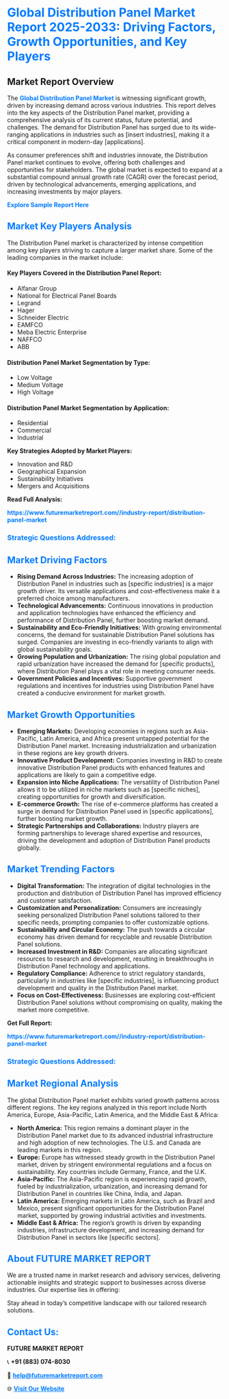 <h1 style="color: #007BFF;">Global Distribution Panel Market Report 2025-2033: Driving Factors, Growth Opportunities, and Key Players</h1>

<section id="overview">
<h2>Market Report Overview</h2>
<p>The <a href="https://www.futuremarketreport.com//industry-report/distribution-panel-market" style="color: #007BFF; text-decoration: none;"><strong>Global Distribution Panel Market</strong></a> is witnessing significant growth, driven by increasing demand across various industries. This report delves into the key aspects of the Distribution Panel market, providing a comprehensive analysis of its current status, future potential, and challenges. The demand for Distribution Panel has surged due to its wide-ranging applications in industries such as [insert industries], making it a critical component in modern-day [applications].</p>
<p>As consumer preferences shift and industries innovate, the Distribution Panel market continues to evolve, offering both challenges and opportunities for stakeholders. The global market is expected to expand at a substantial compound annual growth rate (CAGR) over the forecast period, driven by technological advancements, emerging applications, and increasing investments by major players.</p>
</section>

<section id="overview">
<p><a href="https://www.futuremarketreport.com//request-sample/reportId=82084" style="color: #007BFF; text-decoration: none;"><strong>Explore Sample Report Here</strong></a></p>
</section>

<section id="key-players">
<h2 style="color: #007BFF;">Market Key Players Analysis</h2>
<p>The Distribution Panel market is characterized by intense competition among key players striving to capture a larger market share. Some of the leading companies in the market include:</p>
<h4>Key Players Covered in the Distribution Panel Report:</h4>
<ul><li>Alfanar Group</li><li>National for Electrical Panel Boards</li><li>Legrand</li><li>Hager</li><li>Schneider Electric</li><li>EAMFCO</li><li>Meba Electric Enterprise</li><li>NAFFCO</li><li>ABB</li></ul>
<h4>Distribution Panel Market Segmentation by Type:</h4>
<ul><li>Low Voltage</li><li>Medium Voltage</li><li>High Voltage</li></ul>

<h4>Distribution Panel Market Segmentation by Application:</h4>
<ul><li>Residential</li><li>Commercial</li><li>Industrial</li></ul>
<p><strong>Key Strategies Adopted by Market Players:</strong></p>
<ul>
<li>Innovation and R&D</li>
<li>Geographical Expansion</li>
<li>Sustainability Initiatives</li>
<li>Mergers and Acquisitions</li>
</ul>
</section>

<section>
<p><strong>Read Full Analysis: </strong></p><a href="https://www.futuremarketreport.com//industry-report/distribution-panel-market" style="color: #007BFF; text-decoration: none;"><strong>https://www.futuremarketreport.com//industry-report/distribution-panel-market</strong></a>
<h3 style="color: #007BFF;">Strategic Questions Addressed:</h3>
</section>

<section id="driving-factors">
<h2 style="color: #007BFF;">Market Driving Factors</h2>
<ul>
<li><strong>Rising Demand Across Industries:</strong> The increasing adoption of Distribution Panel in industries such as [specific industries] is a major growth driver. Its versatile applications and cost-effectiveness make it a preferred choice among manufacturers.</li>
<li><strong>Technological Advancements:</strong> Continuous innovations in production and application technologies have enhanced the efficiency and performance of Distribution Panel, further boosting market demand.</li>
<li><strong>Sustainability and Eco-Friendly Initiatives:</strong> With growing environmental concerns, the demand for sustainable Distribution Panel solutions has surged. Companies are investing in eco-friendly variants to align with global sustainability goals.</li>
<li><strong>Growing Population and Urbanization:</strong> The rising global population and rapid urbanization have increased the demand for [specific products], where Distribution Panel plays a vital role in meeting consumer needs.</li>
<li><strong>Government Policies and Incentives:</strong> Supportive government regulations and incentives for industries using Distribution Panel have created a conducive environment for market growth.</li>
</ul>
</section>

<section id="growth-opportunities">
<h2 style="color: #007BFF;">Market Growth Opportunities</h2>
<ul>
<li><strong>Emerging Markets:</strong> Developing economies in regions such as Asia-Pacific, Latin America, and Africa present untapped potential for the Distribution Panel market. Increasing industrialization and urbanization in these regions are key growth drivers.</li>
<li><strong>Innovative Product Development:</strong> Companies investing in R&D to create innovative Distribution Panel products with enhanced features and applications are likely to gain a competitive edge.</li>
<li><strong>Expansion into Niche Applications:</strong> The versatility of Distribution Panel allows it to be utilized in niche markets such as [specific niches], creating opportunities for growth and diversification.</li>
<li><strong>E-commerce Growth:</strong> The rise of e-commerce platforms has created a surge in demand for Distribution Panel used in [specific applications], further boosting market growth.</li>
<li><strong>Strategic Partnerships and Collaborations:</strong> Industry players are forming partnerships to leverage shared expertise and resources, driving the development and adoption of Distribution Panel products globally.</li>
</ul>
</section>

<section id="trending-factors">
<h2 style="color: #007BFF;">Market Trending Factors</h2>
<ul>
<li><strong>Digital Transformation:</strong> The integration of digital technologies in the production and distribution of Distribution Panel has improved efficiency and customer satisfaction.</li>
<li><strong>Customization and Personalization:</strong> Consumers are increasingly seeking personalized Distribution Panel solutions tailored to their specific needs, prompting companies to offer customizable options.</li>
<li><strong>Sustainability and Circular Economy:</strong> The push towards a circular economy has driven demand for recyclable and reusable Distribution Panel solutions.</li>
<li><strong>Increased Investment in R&D:</strong> Companies are allocating significant resources to research and development, resulting in breakthroughs in Distribution Panel technology and applications.</li>
<li><strong>Regulatory Compliance:</strong> Adherence to strict regulatory standards, particularly in industries like [specific industries], is influencing product development and quality in the Distribution Panel market.</li>
<li><strong>Focus on Cost-Effectiveness:</strong> Businesses are exploring cost-efficient Distribution Panel solutions without compromising on quality, making the market more competitive.</li>
</ul>
</section>

<section>
<p><strong>Get Full Report: </strong></p><a href="https://www.futuremarketreport.com//industry-report/distribution-panel-market" style="color: #007BFF; text-decoration: none;"><strong>https://www.futuremarketreport.com//industry-report/distribution-panel-market</strong></a>
<h3 style="color: #007BFF;">Strategic Questions Addressed:</h3>
</section>


<section id="regional-analysis">
<h2 style="color: #007BFF;">Market Regional Analysis</h2>
<p>The global Distribution Panel market exhibits varied growth patterns across different regions. The key regions analyzed in this report include North America, Europe, Asia-Pacific, Latin America, and the Middle East & Africa:</p>
<ul>
<li><strong>North America:</strong> This region remains a dominant player in the Distribution Panel market due to its advanced industrial infrastructure and high adoption of new technologies. The U.S. and Canada are leading markets in this region.</li>
<li><strong>Europe:</strong> Europe has witnessed steady growth in the Distribution Panel market, driven by stringent environmental regulations and a focus on sustainability. Key countries include Germany, France, and the U.K.</li>
<li><strong>Asia-Pacific:</strong> The Asia-Pacific region is experiencing rapid growth, fueled by industrialization, urbanization, and increasing demand for Distribution Panel in countries like China, India, and Japan.</li>
<li><strong>Latin America:</strong> Emerging markets in Latin America, such as Brazil and Mexico, present significant opportunities for the Distribution Panel market, supported by growing industrial activities and investments.</li>
<li><strong>Middle East & Africa:</strong> The region’s growth is driven by expanding industries, infrastructure development, and increasing demand for Distribution Panel in sectors like [specific sectors].</li>
</ul>
</section>

<footer>
<h2 style="color: #007BFF;">About FUTURE MARKET REPORT</h2>
<p>We are a trusted name in market research and advisory services, delivering actionable insights and strategic support to businesses across diverse industries. Our expertise lies in offering:</p>

<p>Stay ahead in today’s competitive landscape with our tailored research solutions.</p>

<h2 style="color: #007BFF;">Contact Us:</h2>
<p><strong>FUTURE MARKET REPORT</strong></p>
<p>📞 <strong>+91 (883) 074-8030</strong></p>
<p>📧 <strong><a href="mailto:help@futuremarketreport.com" style="color: #007BFF;">help@futuremarketreport.com</a></strong></p>
<p>🌐 <strong><a href="https://www.futuremarketreport.com/" style="color: #007BFF;">Visit Our Website</a></strong></p>
</footer>